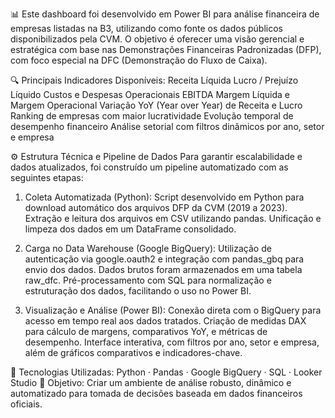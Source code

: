 📊 Este dashboard foi desenvolvido em Power BI para análise financeira de empresas listadas na B3, utilizando como fonte os dados públicos disponibilizados pela CVM. O objetivo é oferecer uma visão gerencial e estratégica com base nas Demonstrações Financeiras Padronizadas (DFP), com foco especial na DFC (Demonstração do Fluxo de Caixa).

🔍 Principais Indicadores Disponíveis:
Receita Líquida
Lucro / Prejuízo Líquido
Custos e Despesas Operacionais
EBITDA
Margem Líquida e Margem Operacional
Variação YoY (Year over Year) de Receita e Lucro
Ranking de empresas com maior lucratividade
Evolução temporal de desempenho financeiro
Análise setorial com filtros dinâmicos por ano, setor e empresa

⚙️ Estrutura Técnica e Pipeline de Dados
Para garantir escalabilidade e dados atualizados, foi construído um pipeline automatizado com as seguintes etapas:

1. Coleta Automatizada (Python):
Script desenvolvido em Python para download automático dos arquivos DFP da CVM (2019 a 2023).
Extração e leitura dos arquivos em CSV utilizando pandas.
Unificação e limpeza dos dados em um DataFrame consolidado.

2. Carga no Data Warehouse (Google BigQuery):
Utilização de autenticação via google.oauth2 e integração com pandas_gbq para envio dos dados.
Dados brutos foram armazenados em uma tabela raw_dfc.
Pré-processamento com SQL para normalização e estruturação dos dados, facilitando o uso no Power BI.

3. Visualização e Análise (Power BI):
Conexão direta com o BigQuery para acesso em tempo real aos dados tratados.
Criação de medidas DAX para cálculo de margens, comparativos YoY, e métricas de desempenho.
Interface interativa, com filtros por ano, setor e empresa, além de gráficos comparativos e indicadores-chave.

📌 Tecnologias Utilizadas: Python · Pandas · Google BigQuery · SQL · Looker Studio
📂 Objetivo: Criar um ambiente de análise robusto, dinâmico e automatizado para tomada de decisões baseada em dados financeiros oficiais.
